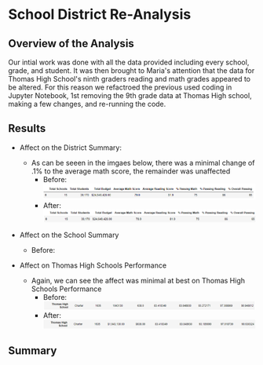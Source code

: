 # School District Re-Analysis
## Overview of the Analysis
Our intial work was done with all the data provided including every school, grade, and student. It was then brought to Maria's attention that the data for Thomas High School's ninth graders reading and math grades appeared to be altered. For this reason we refactroed the previous used coding in Jupyter Notebook, 1st removing the 9th grade data at Thomas High school, making a few changes, and re-running the code. 
## Results
- Affect on the District Summary:
  - As can be seeen in the imgaes below, there was a minimal change of .1% to the average math score, the remainder was unaffected
    - Before:
    ![Previous Summary](https://github.com/aikopsidas/School_District_Analysis/blob/0b72deb7f8b099e3e8cb253db07235587b89b1a5/Resources/old_district_summary.PNG)
    - After:
    ![Updated Summary](https://github.com/aikopsidas/School_District_Analysis/blob/e3a0030118447a9551122aebd6c550c208855398/Resources/new_district_summary.PNG)
- Affect on the School Summary
    - Before:
   
- Affect on Thomas High Schools Performance 
  - Again, we can see the affect was minimal at best on Thomas High Schools Performance
    - Before:
    ![Previous Summary](https://github.com/aikopsidas/School_District_Analysis/blob/0b72deb7f8b099e3e8cb253db07235587b89b1a5/Resources/old_school_summaryv2.PNG)
    - After:
    ![Updated Summary](https://github.com/aikopsidas/School_District_Analysis/blob/e3a0030118447a9551122aebd6c550c208855398/Resources/new_school_summaryv2.PNG) 
## Summary

